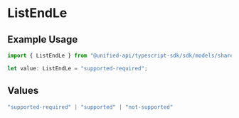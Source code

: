 # ListEndLe

## Example Usage

```typescript
import { ListEndLe } from "@unified-api/typescript-sdk/sdk/models/shared";

let value: ListEndLe = "supported-required";
```

## Values

```typescript
"supported-required" | "supported" | "not-supported"
```